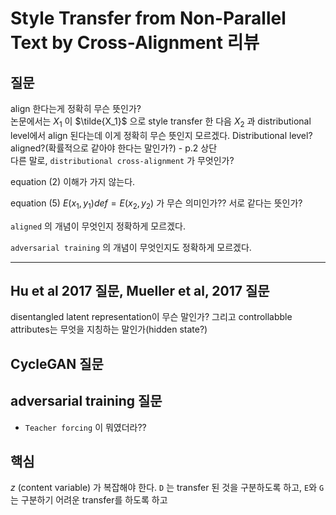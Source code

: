 # Style Transfer from Non-Parallel Text by Cross-Alignment 리뷰

## 질문
align 한다는게 정확히 무슨 뜻인가?\
논문에서는 $X_1$ 이 $\tilde{X_1}$ 으로 style transfer 한 다음 $X_2$ 과 distributional level에서 align 된다는데 이게 정확히 무슨 뜻인지 모르겠다. Distributional level? aligned?(확률적으로 같아야 한다는 말인가?) - p.2 상단\
다른 말로, `distributional cross-alignment` 가 무엇인가?

equation (2) 이해가 가지 않는다.

equation (5) $E(x_1, y_1) def= E(x_2, y_2)$ 가 무슨 의미인가?? 서로 같다는 뜻인가?

`aligned` 의 개념이 무엇인지 정확하게 모르겠다.

`adversarial training` 의 개념이 무엇인지도 정확하게 모르겠다.

---

## Hu et al 2017 질문, Mueller et al, 2017 질문
disentangled latent representation이 무슨 말인가? 그리고 controllabble attributes는 무엇을 지칭하는 말인가(hidden state?)

## CycleGAN 질문

## adversarial training 질문
* `Teacher forcing` 이 뭐였더라??


## 핵심
$z$ (content variable) 가 복잡해야 한다.
`D` 는 transfer 된 것을 구분하도록 하고, `E`와 `G` 는 구분하기 어려운 transfer를 하도록 하고